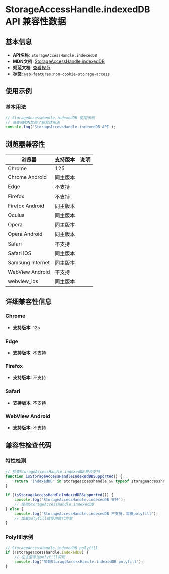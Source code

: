 # StorageAccessHandle.indexedDB API 兼容性数据

## 基本信息

- **API名称**: `StorageAccessHandle.indexedDB`
- **MDN文档**: [StorageAccessHandle.indexedDB](https://developer.mozilla.org/docs/Web/API/StorageAccessHandle/indexedDB)
- **规范文档**: [查看规范](https://privacycg.github.io/saa-non-cookie-storage/#dom-storageaccesshandle-indexeddb)
- **标签**: `web-features:non-cookie-storage-access`

## 使用示例

### 基本用法

```javascript
// StorageAccessHandle.indexedDB 使用示例
// 请查阅MDN文档了解具体用法
console.log('StorageAccessHandle.indexedDB API');
```

## 浏览器兼容性

| 浏览器 | 支持版本 | 说明 |
|--------|----------|------|
| Chrome | 125 |  |
| Chrome Android | 同主版本 |  |
| Edge | 不支持 |  |
| Firefox | 不支持 |  |
| Firefox Android | 同主版本 |  |
| Oculus | 同主版本 |  |
| Opera | 同主版本 |  |
| Opera Android | 同主版本 |  |
| Safari | 不支持 |  |
| Safari iOS | 同主版本 |  |
| Samsung Internet | 同主版本 |  |
| WebView Android | 不支持 |  |
| webview_ios | 同主版本 |  |

## 详细兼容性信息

### Chrome

- **支持版本**: 125

### Edge

- **支持版本**: 不支持

### Firefox

- **支持版本**: 不支持

### Safari

- **支持版本**: 不支持

### WebView Android

- **支持版本**: 不支持

## 兼容性检查代码

### 特性检测

```javascript
// 检查StorageAccessHandle.indexedDB是否支持
function isStorageAccessHandleIndexedDBSupported() {
    return 'indexedDB' in storageaccesshandle && typeof storageaccesshandle.indexedDB === 'function';
}

if (isStorageAccessHandleIndexedDBSupported()) {
    console.log('StorageAccessHandle.indexedDB 支持');
    // 使用StorageAccessHandle.indexedDB
} else {
    console.log('StorageAccessHandle.indexedDB 不支持，需要polyfill');
    // 加载polyfill或使用替代方案
}
```

### Polyfill示例

```javascript
// StorageAccessHandle.indexedDB polyfill
if (!storageaccesshandle.indexedDB) {
    // 在这里添加polyfill实现
    console.log('加载StorageAccessHandle.indexedDB polyfill');
}
```

